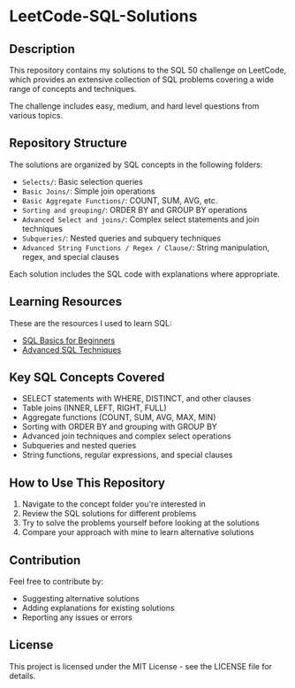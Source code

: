 # LeetCode-SQL-Solutions

## Description 
This repository contains my solutions to the SQL 50 challenge on LeetCode, which provides an extensive collection of SQL problems covering a wide range of concepts and techniques.

The challenge includes easy, medium, and hard level questions from various topics.

## Repository Structure
The solutions are organized by SQL concepts in the following folders:
- `Selects/`: Basic selection queries
- `Basic Joins/`: Simple join operations
- `Basic Aggregate Functions/`: COUNT, SUM, AVG, etc.
- `Sorting and grouping/`: ORDER BY and GROUP BY operations
- `Advanced Select and joins/`: Complex select statements and join techniques
- `Subqueries/`: Nested queries and subquery techniques
- `Advanced String Functions / Regex / Clause/`: String manipulation, regex, and special clauses

Each solution includes the SQL code with explanations where appropriate.

## Learning Resources
These are the resources I used to learn SQL:
- [SQL Basics for Beginners](https://www.youtube.com/playlist?list=PLbTF1OfX62c3RQ_ZFfyNBWVPdz_OWTMLG)
- [Advanced SQL Techniques](https://www.youtube.com/playlist?list=PLbTF1OfX62c3AnghkeQOmzESpg1gNDN67)

## Key SQL Concepts Covered
- SELECT statements with WHERE, DISTINCT, and other clauses
- Table joins (INNER, LEFT, RIGHT, FULL)
- Aggregate functions (COUNT, SUM, AVG, MAX, MIN)
- Sorting with ORDER BY and grouping with GROUP BY
- Advanced join techniques and complex select operations
- Subqueries and nested queries
- String functions, regular expressions, and special clauses

## How to Use This Repository
1. Navigate to the concept folder you're interested in
2. Review the SQL solutions for different problems
3. Try to solve the problems yourself before looking at the solutions
4. Compare your approach with mine to learn alternative solutions

## Contribution
Feel free to contribute by:
- Suggesting alternative solutions
- Adding explanations for existing solutions
- Reporting any issues or errors

## License
This project is licensed under the MIT License - see the LICENSE file for details.
